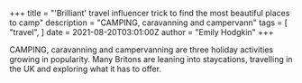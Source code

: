 +++
title = "'Brilliant' travel influencer trick to find the most beautiful places to camp"
description = "CAMPING, caravanning and campervann"
tags = [
"travel",
]
date = 2021-08-20T03:01:00Z
author = "Emily Hodgkin"
+++

CAMPING, caravanning and campervanning are three holiday activities growing in popularity. Many Britons are leaning into staycations, travelling in the UK and exploring what it has to offer.